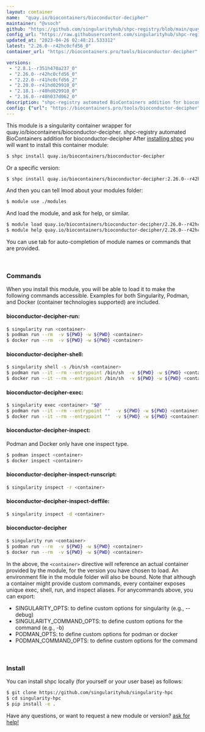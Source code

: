 ```yaml
---
layout: container
name:  "quay.io/biocontainers/bioconductor-decipher"
maintainer: "@vsoch"
github: "https://github.com/singularityhub/shpc-registry/blob/main/quay.io/biocontainers/bioconductor-decipher/container.yaml"
config_url: "https://raw.githubusercontent.com/singularityhub/shpc-registry/main/quay.io/biocontainers/bioconductor-decipher/container.yaml"
updated_at: "2023-04-26 02:48:21.533312"
latest: "2.26.0--r42hc0cfd56_0"
container_url: "https://biocontainers.pro/tools/bioconductor-decipher"

versions:
 - "2.8.1--r351h470a237_0"
 - "2.26.0--r42hc0cfd56_0"
 - "2.22.0--r41hc0cfd56_2"
 - "2.20.0--r41hd029910_0"
 - "2.18.1--r40hd029910_0"
 - "2.16.0--r40h037d062_0"
description: "shpc-registry automated BioContainers addition for bioconductor-decipher"
config: {"url": "https://biocontainers.pro/tools/bioconductor-decipher", "maintainer": "@vsoch", "description": "shpc-registry automated BioContainers addition for bioconductor-decipher", "latest": {"2.26.0--r42hc0cfd56_0": "sha256:f530b5a51cfe81b40302ec8aaf7bedb4899675df6c82d99dacd3f642e0a2317a"}, "tags": {"2.8.1--r351h470a237_0": "sha256:2158f3d20a989197c7471540dd28598576eae1bc5bf87b3d06a180e97b9c71b0", "2.26.0--r42hc0cfd56_0": "sha256:f530b5a51cfe81b40302ec8aaf7bedb4899675df6c82d99dacd3f642e0a2317a", "2.22.0--r41hc0cfd56_2": "sha256:4c163b7d3a021c7b9d8898f76770708e504130c42452e19ba0d1808acef226a9", "2.20.0--r41hd029910_0": "sha256:59a295ceafe6eb665bacadc0a999c218eb6a1c4a0fb3f22c75e773fd4b988337", "2.18.1--r40hd029910_0": "sha256:607916366c78040b5cc3f7eb976664f1d573dd97393ea1d2919cfea5c8b2513b", "2.16.0--r40h037d062_0": "sha256:73d0eaf1d2d22e481edf2f754b6b46114cfa6613c77801f2dbb6e2edb972c9e5"}, "docker": "quay.io/biocontainers/bioconductor-decipher"}
---
```


This module is a singularity container wrapper for quay.io/biocontainers/bioconductor-decipher.
shpc-registry automated BioContainers addition for bioconductor-decipher
After [installing shpc](#install) you will want to install this container module:


```bash
$ shpc install quay.io/biocontainers/bioconductor-decipher
```

Or a specific version:

```bash
$ shpc install quay.io/biocontainers/bioconductor-decipher:2.26.0--r42hc0cfd56_0
```

And then you can tell lmod about your modules folder:

```bash
$ module use ./modules
```

And load the module, and ask for help, or similar.

```bash
$ module load quay.io/biocontainers/bioconductor-decipher/2.26.0--r42hc0cfd56_0
$ module help quay.io/biocontainers/bioconductor-decipher/2.26.0--r42hc0cfd56_0
```

You can use tab for auto-completion of module names or commands that are provided.

<br>

### Commands

When you install this module, you will be able to load it to make the following commands accessible.
Examples for both Singularity, Podman, and Docker (container technologies supported) are included.

#### bioconductor-decipher-run:

```bash
$ singularity run <container>
$ podman run --rm  -v ${PWD} -w ${PWD} <container>
$ docker run --rm  -v ${PWD} -w ${PWD} <container>
```

#### bioconductor-decipher-shell:

```bash
$ singularity shell -s /bin/sh <container>
$ podman run --it --rm --entrypoint /bin/sh  -v ${PWD} -w ${PWD} <container>
$ docker run --it --rm --entrypoint /bin/sh  -v ${PWD} -w ${PWD} <container>
```

#### bioconductor-decipher-exec:

```bash
$ singularity exec <container> "$@"
$ podman run --it --rm --entrypoint ""  -v ${PWD} -w ${PWD} <container> "$@"
$ docker run --it --rm --entrypoint ""  -v ${PWD} -w ${PWD} <container> "$@"
```

#### bioconductor-decipher-inspect:

Podman and Docker only have one inspect type.

```bash
$ podman inspect <container>
$ docker inspect <container>
```

#### bioconductor-decipher-inspect-runscript:

```bash
$ singularity inspect -r <container>
```

#### bioconductor-decipher-inspect-deffile:

```bash
$ singularity inspect -d <container>
```



#### bioconductor-decipher

```bash
$ singularity run <container>
$ podman run --rm  -v ${PWD} -w ${PWD} <container>
$ docker run --rm  -v ${PWD} -w ${PWD} <container>
```


In the above, the `<container>` directive will reference an actual container provided
by the module, for the version you have chosen to load. An environment file in the
module folder will also be bound. Note that although a container
might provide custom commands, every container exposes unique exec, shell, run, and
inspect aliases. For anycommands above, you can export:

 - SINGULARITY_OPTS: to define custom options for singularity (e.g., --debug)
 - SINGULARITY_COMMAND_OPTS: to define custom options for the command (e.g., -b)
 - PODMAN_OPTS: to define custom options for podman or docker
 - PODMAN_COMMAND_OPTS: to define custom options for the command

<br>

### Install

You can install shpc locally (for yourself or your user base) as follows:

```bash
$ git clone https://github.com/singularityhub/singularity-hpc
$ cd singularity-hpc
$ pip install -e .
```

Have any questions, or want to request a new module or version? [ask for help!](https://github.com/singularityhub/singularity-hpc/issues)
